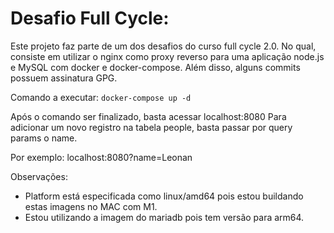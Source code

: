 # Desafio Full Cycle:

Este projeto faz parte de um dos desafios do curso full cycle 2.0. No qual, consiste em utilizar o nginx como proxy reverso para uma aplicação node.js e MySQL com docker e docker-compose. Além disso, alguns commits possuem assinatura GPG.

Comando a executar:
`docker-compose up -d`

Após o comando ser finalizado, basta acessar localhost:8080
Para adicionar um novo registro na tabela people, basta passar por query params o name. 

Por exemplo: localhost:8080?name=Leonan

Observações:
- Platform está especificada como linux/amd64 pois estou buildando estas imagens no MAC com M1.
- Estou utilizando a imagem do mariadb pois tem versão para arm64.
